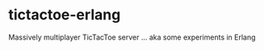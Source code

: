 tictactoe-erlang
================

Massively multiplayer TicTacToe server ... aka some experiments in Erlang